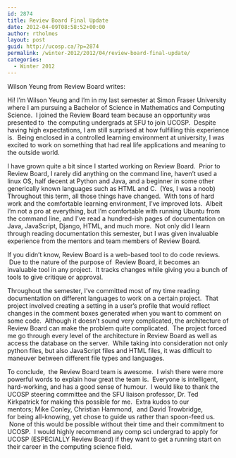 ```yaml
---
id: 2874
title: Review Board Final Update
date: 2012-04-09T08:58:52+00:00
author: rtholmes
layout: post
guid: http://ucosp.ca/?p=2874
permalink: /winter-2012/2012/04/review-board-final-update/
categories:
  - Winter 2012
---
```

Wilson Yeung from Review Board writes:

Hi! I’m Wilson Yeung and I’m in my last semester at Simon Fraser University where I am pursuing a Bachelor of Science in Mathematics and Computing Science.  I joined the Review Board team because an opportunity was presented to  the computing undergrads at SFU to join UCOSP.  Despite having high expectations, I am still surprised at how fulfilling this experience is.  Being enclosed in a controlled learning environment at university, I was excited to work on something that had real life applications and meaning to the outside world.

I have grown quite a bit since I started working on Review Board.  Prior to Review Board, I rarely did anything on the command line, haven’t used a linux OS, half decent at Python and Java, and a beginner in some other generically known languages such as HTML and C.  (Yes, I was a noob) Throughout this term, all those things have changed.  With tons of hard work and the comfortable learning environment, I’ve improved lots.  Albeit I’m not a pro at everything, but I’m comfortable with running Ubuntu from the command line, and I’ve read a hundred-ish pages of documentation on Java, JavaScript, Django, HTML, and much more.  Not only did I learn through reading documentation this semester, but I was given invaluable experience from the mentors and team members of Review Board.

If you didn’t know, Review Board is a web-based tool to do code reviews.  Due to the nature of the purpose of  Review Board, it becomes an invaluable tool in any project.  It tracks changes while giving you a bunch of tools to give critique or approval.

Throughout the semester, I’ve committed most of my time reading documentation on different languages to work on a certain project.  That project involved creating a setting in a user’s profile that would reflect changes in the comment boxes generated when you want to comment on some code.  Although it doesn’t sound very complicated, the architecture of Review Board can make the problem quite complicated.  The project forced me go through every level of the architecture in Review Board as well as access the database on the server.  While taking into consideration not only python files, but also JavaScript files and HTML files, it was difficult to maneuver between different file types and languages.

To conclude,  the Review Board team is awesome.  I wish there were more powerful words to explain how great the team is.  Everyone is intelligent, hard-working, and has a good sense of humour.  I would like to thank the UCOSP steering committee and the SFU liaison professor, Dr. Ted Kirkpatrick for making this possible for me.  Extra kudos to our mentors; Mike Conley, Christian Hammond,  and David Trowbridge, for being all-knowing, yet chose to guide us rather than spoon-feed us.  None of this would be possible without their time and their commitment to UCOSP.  I would highly recommend any comp sci undergrad to apply for UCOSP (ESPECIALLY Review Board) if they want to get a running start on their career in the computing science field.

&nbsp;